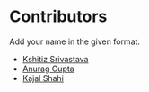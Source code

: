 # Contributors

Add your name in the given format.

* [Kshitiz Srivastava](https://contrihub21.herokuapp.com/profile/user/pirateksh/)
* [Anurag Gupta](https://contrihub21.herokuapp.com/profile/user/AnuragGupta806/)
* [Kajal Shahi](https://github.com/shahikaju7/invisible-cloak.git)